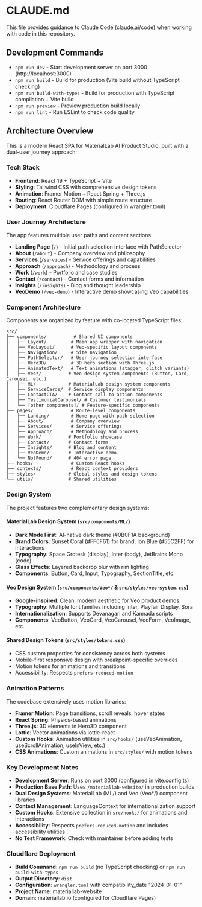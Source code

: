 # CLAUDE.md

This file provides guidance to Claude Code (claude.ai/code) when working with code in this repository.

## Development Commands

- `npm run dev` - Start development server on port 3000 (http://localhost:3000)
- `npm run build` - Build for production (Vite build without TypeScript checking)
- `npm run build-with-types` - Build for production with TypeScript compilation + Vite build
- `npm run preview` - Preview production build locally
- `npm run lint` - Run ESLint to check code quality

## Architecture Overview

This is a modern React SPA for MaterialLab AI Product Studio, built with a dual-user journey approach:

### Tech Stack
- **Frontend**: React 19 + TypeScript + Vite
- **Styling**: Tailwind CSS with comprehensive design tokens
- **Animation**: Framer Motion + React Spring + Three.js
- **Routing**: React Router DOM with simple route structure
- **Deployment**: Cloudflare Pages (configured in wrangler.toml)

### User Journey Architecture
The app features multiple user paths and content sections:
- **Landing Page** (`/`) - Initial path selection interface with PathSelector
- **About** (`/about`) - Company overview and philosophy
- **Services** (`/services`) - Service offerings and capabilities
- **Approach** (`/approach`) - Methodology and process
- **Work** (`/work`) - Portfolio and case studies
- **Contact** (`/contact`) - Contact forms and information
- **Insights** (`/insights`) - Blog and thought leadership
- **VeoDemo** (`/veo-demo`) - Interactive demo showcasing Veo capabilities

### Component Architecture
Components are organized by feature with co-located TypeScript files:

```
src/
├── components/          # Shared UI components
│   ├── Layout/         # Main app wrapper with navigation
│   ├── VeoLayout/      # Veo-specific layout components
│   ├── Navigation/     # Site navigation
│   ├── PathSelector/   # User journey selection interface
│   ├── Hero3D/         # 3D hero section with Three.js
│   ├── AnimatedText/   # Text animations (stagger, glitch variants)
│   ├── Veo*/          # Veo design system components (Button, Card, Carousel, etc.)
│   ├── ML/            # MaterialLab design system components
│   ├── ServiceCards/  # Service display components
│   ├── ContactCTA/    # Contact call-to-action components
│   ├── TestimonialCarousel/ # Customer testimonials
│   └── [other components]/ # Feature-specific components
├── pages/              # Route-level components
│   ├── Landing/        # Home page with path selection
│   ├── About/          # Company overview
│   ├── Services/       # Service offerings
│   ├── Approach/       # Methodology and process
│   ├── Work/          # Portfolio showcase
│   ├── Contact/       # Contact forms
│   ├── Insights/      # Blog and content
│   ├── VeoDemo/       # Interactive demo
│   └── NotFound/      # 404 error page
├── hooks/              # Custom React hooks
├── contexts/           # React context providers
├── styles/            # Global styles and design tokens
└── utils/             # Shared utilities
```

### Design System
The project features two complementary design systems:

#### MaterialLab Design System (`src/components/ML/`)
- **Dark Mode First**: AI-native dark theme (#0B0F1A background)  
- **Brand Colors**: Sunset Coral (#FF6F61) for brand, Ion Blue (#55C2FF) for interactions
- **Typography**: Space Grotesk (display), Inter (body), JetBrains Mono (code)
- **Glass Effects**: Layered backdrop blur with rim lighting
- **Components**: Button, Card, Input, Typography, SectionTitle, etc.

#### Veo Design System (`src/components/Veo*/` & `src/styles/veo-system.css`)
- **Google-inspired**: Clean, modern aesthetic for Veo product demos
- **Typography**: Multiple font families including Inter, Playfair Display, Sora
- **Internationalization**: Supports Devanagari and Kannada scripts
- **Components**: VeoButton, VeoCard, VeoCarousel, VeoForm, VeoImage, etc.

#### Shared Design Tokens (`src/styles/tokens.css`)
- CSS custom properties for consistency across both systems
- Mobile-first responsive design with breakpoint-specific overrides
- Motion tokens for animations and transitions
- Accessibility: Respects `prefers-reduced-motion`

### Animation Patterns
The codebase extensively uses motion libraries:
- **Framer Motion**: Page transitions, scroll reveals, hover states
- **React Spring**: Physics-based animations
- **Three.js**: 3D elements in Hero3D component
- **Lottie**: Vector animations via lottie-react
- **Custom Hooks**: Animation utilities in `src/hooks/` (useVeoAnimation, useScrollAnimation, useInView, etc.)
- **CSS Animations**: Custom animations in `src/styles/` with motion tokens

### Key Development Notes
- **Development Server**: Runs on port 3000 (configured in vite.config.ts)
- **Production Base Path**: Uses `/materiallab-website/` in production builds
- **Dual Design Systems**: MaterialLab (ML/) and Veo (Veo*/) component libraries
- **Context Management**: LanguageContext for internationalization support
- **Custom Hooks**: Extensive collection in `src/hooks/` for animations and interactions
- **Accessibility**: Respects `prefers-reduced-motion` and includes accessibility utilities
- **No Test Framework**: Check with maintainer before adding tests

### Cloudflare Deployment
- **Build Command**: `npm run build` (no TypeScript checking) or `npm run build-with-types`
- **Output Directory**: `dist`
- **Configuration**: `wrangler.toml` with compatibility_date "2024-01-01"
- **Project Name**: materiallab-website
- **Domain**: materiallab.io (configured for Cloudflare Pages)